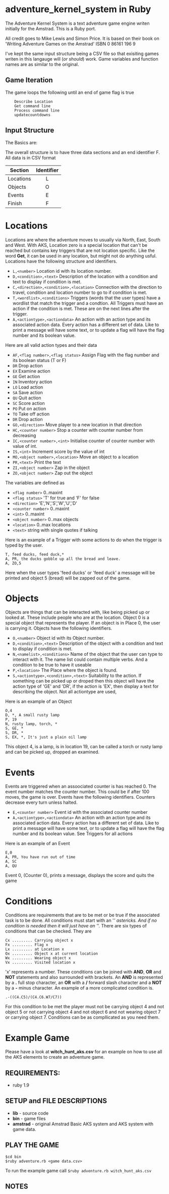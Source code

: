 adventure_kernel_system in Ruby
===============================

The Adventure Kernel System is a text adventure game engine writen initially for the Amstrad.  This is a Ruby port.

All credit goes to Mike Lewis and Simon Price.  It is based on their book on 'Writing Adventure Games on the Amstrad' ISBN 0 86161 196 9

I've kept the same input structure being a CSV file so that exisiting games writen in this langauge will (*or should*) work.  Game variables and function names are as similar to the original.

## Game Iteration

The game loops the following until an end of game flag is true
```
	Describe Location
	Get command line
	Process command line
	updatecountdowns
```

## Input Structure

The Basics are:

The overall structure is to have three data sections and an end identifier F.  All data is in CSV format

| Section | Identifier |
| ------- | :--------: |
| Locations | L |
| Objects | O |
| Events | E |
| Finish | F |

# Locations

Locations are where the adventure moves to usually via North, East, South and West.  With AKS, Location zero is a special location that can't be reached but contains key triggers that are not location specific.  Like the word **Get**, it can be used in any location, but might not do anything usful.  Locations have the following structure and identifiers.

* `L,<number>` Location id with its location number.
* `D,<condition>,<text>` Description of the location with a condition and text to display if condition is met.
* `C,<direction>,<condition>,<location>` Connection with the direction to travel, condition and location number to go to if condition is met.
* `T,<wordlist>,<conditions>` Triggers (words that the user types) have a wordlist that match the trigger and a condtion.  All Triggers must have an action if the condition is met.  These are on the next lines after the trigger.
* `A,<actiontype>,<actiondata>`  An action with an action type and its associated action data.  Every action has a different set of data.  Like to print a message will have some text, or to update a flag will have the flag number and its boolean value.

Here are all valid action types and their data
* `AF,<flag number>,<flag status>` Assign Flag with the flag number and its boolean status (T or F)
* `DR` Drop action
* `EX` Examine action
* `GE` Get action
* `IN` Inventory action
* `LO` Load action
* `SA` Save action
* `QU` Quit action
* `SC` Score action
* `PO` Put on action
* `TO` Take off action
* `DR` Drop action
* `GO,<direction>` Move player to a new location in that direction
* `HC,<counter number>` Stop a counter with counter number from decreasing
* `IC,<counter number>,<int>` Initialise counter of counter number with value of int.
* `IS,<int>` Increment score by the value of int
* `MO,<object number>,<location>` Move an object to a location
* `PR,<text>` Print the text
* `ZI,<object number>` Zap in the object
* `ZO,<object number>` Zap out the object

The variables are defined as
* `<flag number>` 0..maxint
* `<flag status>` 'T' for true and 'F' for false
* `<direction>` 'E','N','S','W','U','D'
* `<counter number>` 0..maxint
* `<int>` 0..maxint
* `<object number>` 0..max objects
* `<location>` 0..max locations
* `<text>` string with single quotes if talking

Here is an example of a Trigger with some actions to do when the trigger is typed by the user.
```
T, feed ducks, feed duck,*
A, PR, the ducks gobble up all the bread and leave.
A, ZO,5
```
Here when the user types 'feed ducks' or 'feed duck' a message will be printed and object 5 (bread) will be zapped out of the game.

# Objects

Objects are things that can be interacted with, like being picked up or looked at.  These include people who are at the location.  Object 0 is a special object that represents the player.  If an object is in Place 0, the user is carrying it.  Objects have the following identifiers.

* `O,<number>` Object id with its Object number.
* `D,<condition>,<text>` Description of the object with a condition and text to display if condition is met.
* `N,<namelist>,<conditions>` Name of the object that the user can type to interact with it.  The name list could contain multiple verbs.  And a condition to be true to have it useable
* `P,<location>` The Place where the object is found.
* `S,<actiontype>,<condition>,<text>` Suitability to the action.  If something can be picked up or droped then this object will have the action type of 'GE' and 'DR', if the action is 'EX', then display a text for describing the object.  Not all actiontype are used, 

Here is an example of an Object
```
O,4
D, *, A small rusty lamp
P, 19
N, rusty lamp, torch, * 
S, GE, *
S, DR, *
S, EX, *, It's just a plain oil lamp
```
This object 4, is a lamp, is in location 19, can be called a torch or rusty lamp and can be picked up, dropped an examined.

# Events

Events are triggered when an assoociated counter is has reached 0.  The event number matches the counter number.  This could be if after 100 moves, the game is over.  Events have the following identifiers.  Counters decrease every turn unless halted.

* `E,<counter number>` Event id with the associated counter number
* `A,<actiontype>,<actiondata>`  An action with an action type and its associated action data.  Every action has a different set of data.  Like to print a message will have some text, or to update a flag will have the flag number and its boolean value. See Triggers for all actions

Here is an example of an Event
```
E,0
A, PR, You have run out of time
A, SC
A, QU
```
Event 0, (Counter 0), prints a message, displays the score and quits the game

# Conditions

Conditions are requirements that are to be met or be true if the associated task is to be done.  All conditions must start with an '*' astericks.  And if no condition is needed then it will just have an '*'.  There are six types of conditions that can be checked.  They are

```
Cx ......... Carrying object x
Fx ......... Flag x
Lx ......... at Location x
Ox ......... Object x at current location
Wx ......... Wearing object x
Vx ......... Visited location x
```
'x' represents a number.  These conditions can be joined with **AND**, **OR** and **NOT** statements and also surrounded with brackets.  An **AND** is represented by a **.** full stop character, an **OR** with a **/** forward slash character and a **NOT** by a **-** minus character.  An example of a more complicated condition is.
```
.-((C4.C5)/(C4.C6.W7/C7))
```
For this condition to be met the player must not be carrying object 4 and not object 5 or not carrying object 4 and not object 6 and not wearing object 7 or carrying object 7.  Conditions can be as compllicated as you need them.

# Example Game

Please have a look at **witch_hunt_aks.csv** for an example on how to use all the AKS elements to create an adventure game.

## REQUIREMENTS:

* ruby 1.9

## SETUP and FILE DESCRIPTIONS

* **lib** - source code
* **bin** - game files
* **amstrad** - original Amstrad Basic AKS system and AKS system with game data.

## PLAY THE GAME

```
$cd bin
$ruby adventure.rb <game data.csv>
```

To run the example game call `$ruby adventure.rb witch_hunt_aks.csv`

## NOTES
